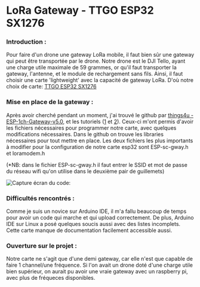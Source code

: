 # LoRa Gateway - TTGO ESP32 SX1276 

### Introduction : 

Pour faire d'un drone une gateway LoRa mobile, il faut bien sûr une gateway qui peut être transportée par le drone. Notre drone est le DJI Tello, ayant une charge utile maximale de 59 grammes, or qu'il faut transporter la gateway, l'antenne, et le module de rechargement sans fils. Ainsi, il faut choisir une carte 'lightweight' avec la capacité de gateway LoRa. D'où notre choix de carte: [TTGO ESP32 SX1276](https://www.ebay.com/itm/152827874001?ul_noapp=true)

### Mise en place de la gateway :

Après avoir cherché pendant un moment, j'ai trouvé le github par [things4u - ESP-1ch-Gateway-v5.0](https://github.com/things4u/ESP-1ch-Gateway-v5.0), et les tutoriels ([1](https://learn.sparkfun.com/tutorials/esp32-lora-1-ch-gateway-lorawan-and-the-things-network/all) et [2](https://www.hackster.io/Arn/single-channel-ttn-lora-gateway-and-nodes-with-esp32-sx1276-709612)). Ceux-ci m'ont permis d'avoir les fichiers nécessaires pour programmer notre carte, avec quelques modifications nécessaires. Dans le github on trouve les libraries nécessaires pour tout mettre en place. Les deux fichiers les plus importants à modifier pour la configuration de notre carte esp32 sont ESP-sc-gway.h et loramodem.h

(*NB: dans le fichier ESP-sc-gway.h il faut entrer le SSID et mot de passe du réseau wifi qu'on utilise dans le deuxième pair de guillemets)

![Capture écran du code:](https://i.imgur.com/E20Xfg7.jpg)

### Difficultés rencontrés :

Comme je suis un novice sur Arduino IDE, il m'a fallu beaucoup de temps pour avoir un code qui marche et qui upload correctement. De plus, Arduino IDE sur Linux a posé quelques soucis aussi avec des listes incomplets. Cette carte manque de documentation facilement accessible aussi.

### Ouverture sur le projet :

Notre carte ne s'agit que d'une demi gateway, car elle n'est que capable de faire 1 channel/une fréquence. Si l'on avait un drone doté d'une charge utile bien supérieur, on aurait pu avoir une vraie gateway avec un raspberry pi, avec plus de fréqueces disponibles.
